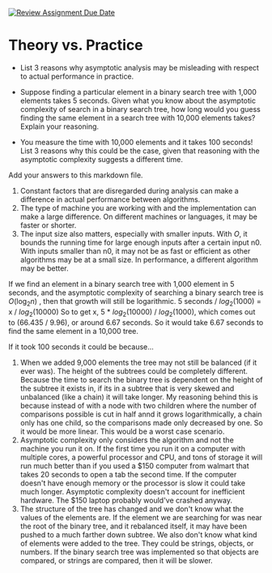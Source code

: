 [![Review Assignment Due Date](https://classroom.github.com/assets/deadline-readme-button-24ddc0f5d75046c5622901739e7c5dd533143b0c8e959d652212380cedb1ea36.svg)](https://classroom.github.com/a/FgMJElkj)
# Theory vs. Practice

- List 3 reasons why asymptotic analysis may be misleading with respect to
  actual performance in practice.

- Suppose finding a particular element in a binary search tree with 1,000
  elements takes 5 seconds. Given what you know about the asymptotic complexity
  of search in a binary search tree, how long would you guess finding the same
  element in a search tree with 10,000 elements takes? Explain your reasoning.

- You measure the time with 10,000 elements and it takes 100 seconds! List 3
  reasons why this could be the case, given that reasoning with the asymptotic
  complexity suggests a different time.

Add your answers to this markdown file.

1. Constant factors that are disregarded during analysis can make a difference in actual performance between algorithms.
2. The type of machine you are working with and the implementation can make a large difference. On different machines or languages, it may be faster or shorter.
3. The input size also matters, especially with smaller inputs. With $O$, it bounds the running time for large enough inputs after a certain input n0. With inputs smaller than
   n0, it may not be as fast or efficient as other algorithms may be at a small size. In performance, a different algorithm may be better.

If we find an element in a binary search tree with 1,000 element in 5 seconds, and the asymptotic complexity of searching a binary
search tree is $O(\log_2 n)$ , then that growth will still be logarithmic. 5 seconds / $log_2 (1000)$ = x / $log_2 (10000)$
So to get x, 5 * $log_2 (10000)$ / $log_2 (1000)$, which comes out to (66.435 / 9.96), or around 6.67 seconds. So it would take 6.67 seconds to 
find the same element in a 10,000 tree.

If it took 100 seconds it could be because...
1. When we added 9,000 elements the tree may not still be balanced (if it ever was). The height of the subtrees could be completely different. Because the time to search the binary tree is
   dependent on the height of the subtree it exists in, if its in a subtree that is very skewed and unbalanced (like a chain) it will take longer. My reasoning behind this is because instead of with a
   node with two children where the number of comparisons possible is cut in half annd it grows logarithmically, a chain only has one child, so the comparisons made only decreased by one. So it would be
   more linear. This would be a worst case scenario.
2. Asymptotic complexity only considers the algorithm and not the machine you run it on. If the first time you run it on a computer with multiple cores, a powerful processor and CPU, and tons of storage
   it will run much better than if you used a $150 computer from walmart that takes 20 seconds to open a tab the second time. If the computer doesn't have enough memory or the processor is slow it could
   take much longer. Asymptotic complexity doesn't account for inefficient hardware. The $150 laptop probably would've crashed anyway.
3. The structure of the tree has changed and we don't know what the values of the elements are. If the element we are searching for was near the root of the binary tree, and it rebalanced itself,
   it may have been pushed to a much farther down subtree. We also don't know what kind of elements were added to the tree. They could be strings, objects, or numbers. If the binary search tree was implemented
   so that objects are compared, or strings are compared, then it will be slower. 
